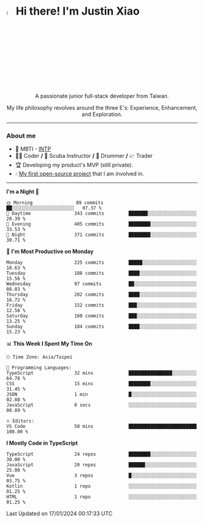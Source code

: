 # <img src="https://media.giphy.com/media/hvRJCLFzcasrR4ia7z/giphy.gif" width="5%">Hi there! I'm Justin Xiao
<p align="center">A passionate junior full-stack developer from Taiwan.  </p>
<p align="center">My life philosophy revolves around the three E's: Experience, Enhancement, and Exploration.</p>

---
### About me
- 👀 MBTI - [INTP](https://www.16personalities.com/intp-personality)
- 👨‍💻 Coder **/** 🤿 Scuba Instructor **/** 🥁 Drummer **/** 📈 Trader
- 🏆 Developing my product's MVP (still private).
- 💧 [My first open-source project](https://github.com/Game-as-a-Service/Game-Lobby-Web) that I am involved in.

---
<!--START_SECTION:waka-->
**I'm a Night 🦉** 

```text
🌞 Morning                89 commits          ██░░░░░░░░░░░░░░░░░░░░░░░   07.37 % 
🌆 Daytime                343 commits         ███████░░░░░░░░░░░░░░░░░░   28.39 % 
🌃 Evening                405 commits         ████████░░░░░░░░░░░░░░░░░   33.53 % 
🌙 Night                  371 commits         ████████░░░░░░░░░░░░░░░░░   30.71 % 
```
📅 **I'm Most Productive on Monday** 

```text
Monday                   225 commits         █████░░░░░░░░░░░░░░░░░░░░   18.63 % 
Tuesday                  188 commits         ████░░░░░░░░░░░░░░░░░░░░░   15.56 % 
Wednesday                97 commits          ██░░░░░░░░░░░░░░░░░░░░░░░   08.03 % 
Thursday                 202 commits         ████░░░░░░░░░░░░░░░░░░░░░   16.72 % 
Friday                   152 commits         ███░░░░░░░░░░░░░░░░░░░░░░   12.58 % 
Saturday                 160 commits         ███░░░░░░░░░░░░░░░░░░░░░░   13.25 % 
Sunday                   184 commits         ████░░░░░░░░░░░░░░░░░░░░░   15.23 % 
```


📊 **This Week I Spent My Time On** 

```text
🕑︎ Time Zone: Asia/Taipei

💬 Programming Languages: 
TypeScript               32 mins             ████████████████░░░░░░░░░   64.78 % 
CSS                      15 mins             ████████░░░░░░░░░░░░░░░░░   31.45 % 
JSON                     1 min               █░░░░░░░░░░░░░░░░░░░░░░░░   02.88 % 
JavaScript               0 secs              ░░░░░░░░░░░░░░░░░░░░░░░░░   00.89 % 

🔥 Editors: 
VS Code                  50 mins             █████████████████████████   100.00 % 
```

**I Mostly Code in TypeScript** 

```text
TypeScript               24 repos            ████████░░░░░░░░░░░░░░░░░   30.00 % 
JavaScript               20 repos            ██████░░░░░░░░░░░░░░░░░░░   25.00 % 
Vue                      3 repos             █░░░░░░░░░░░░░░░░░░░░░░░░   03.75 % 
Kotlin                   1 repo              ░░░░░░░░░░░░░░░░░░░░░░░░░   01.25 % 
HTML                     1 repo              ░░░░░░░░░░░░░░░░░░░░░░░░░   01.25 % 
```




 Last Updated on 17/01/2024 00:17:33 UTC
<!--END_SECTION:waka-->
